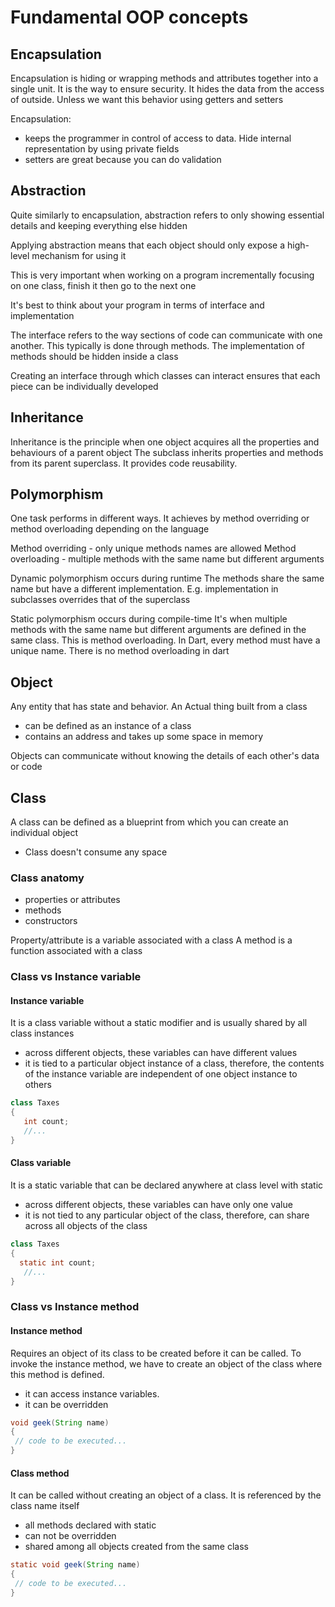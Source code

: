 # Fundamental OOP concepts

## Encapsulation

 Encapsulation is hiding or wrapping methods and attributes together into a single unit. It is the way to ensure security. It hides the data from the access of outside. Unless we want this behavior using getters and setters

 Encapsulation:

- keeps the programmer in control of access to data. Hide internal representation by using private fields
- setters are great because you can do validation

## Abstraction

 Quite similarly to encapsulation, abstraction refers to only showing essential details and keeping everything else hidden

 Applying abstraction means that each object should only expose a high-level mechanism for using it

 This is very important when working on a program incrementally focusing on one class, finish it then go to the next one

 It's best to think about your program in terms of interface and implementation

 The interface refers to the way sections of code can communicate with one another. This typically is done through methods. The implementation of methods should be hidden inside a class

 Creating an interface through which classes can interact ensures that each piece can be individually developed

## Inheritance

 Inheritance is the principle when one object acquires all the properties and behaviours of a parent object
 The subclass inherits properties and methods from its parent superclass. It provides code reusability.

## Polymorphism

 One task performs in different ways. It achieves by method overriding or method overloading depending on the language

 Method overriding - only unique methods names are allowed
 Method overloading - multiple methods with the same name but different arguments

 Dynamic polymorphism occurs during runtime
 The methods share the same name but have a different implementation. E.g. implementation in subclasses overrides that of the superclass

 Static polymorphism occurs during compile-time
 It's when multiple methods with the same name but different arguments are defined in the same class. This is method overloading. In Dart, every method must have a unique name. There is no method overloading in dart

## Object

Any entity that has state and behavior. An Actual thing built from a class

- can be defined as an instance of a class
- contains an address and takes up some space in memory

Objects can communicate without knowing the details of each other's data or code

## Class

A class can be defined as a blueprint from which you can create an individual object

- Class doesn't consume any space

### Class anatomy

- properties or attributes
- methods
- constructors

Property/attribute is a variable associated with a class
A method is a function associated with a class

### Class vs Instance variable

#### Instance variable

It is a class variable without a static modifier and is usually shared by all class instances

- across different objects, these variables can have different values
- it is tied to a particular object instance of a class, therefore, the contents of the instance variable are independent of one object instance to others

```java
class Taxes  
{  
   int count;  
   //...  
}  
```

#### Class variable

It is a static variable that can be declared anywhere at class level with static

- across different objects, these variables can have only one value
- it is not tied to any particular object of the class, therefore, can share across all objects of the class

```java
class Taxes  
{  
  static int count;  
   //...  
}  
```

### Class vs Instance method

#### Instance method

Requires an object of its class to be created before it can be called. To invoke the instance method, we have to create an object of the class where this method is defined.

- it can access instance variables.
- it can be overridden

```java
void geek(String name)
{
 // code to be executed...
}
```

#### Class method

It can be called without creating an object of a class. It is referenced by the class name itself

- all methods declared with static
- can not be overridden
- shared among all objects created from the same class

```java
static void geek(String name)
{
 // code to be executed...
}
```
